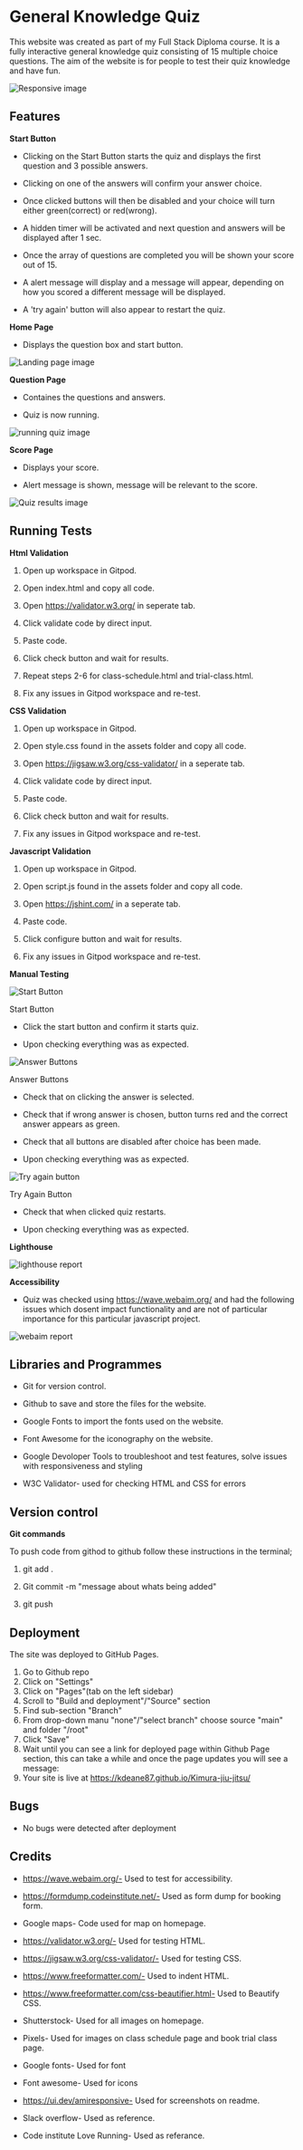 # General Knowledge Quiz

This website was created as part of my Full Stack Diploma course. It is a fully interactive general knowledge quiz consisting of 15 multiple choice questions. The aim of the website is for people to test their quiz knowledge and have fun. 



![Responsive image](assets/images/responsive_image.jpg)


## Features

**Start Button**

- Clicking on the Start Button starts the quiz and displays the first question and 3 possible answers.

- Clicking on one of the answers will confirm your answer choice.

- Once clicked buttons will then be disabled and your choice will turn either green(correct) or red(wrong).

- A hidden timer will be activated and next question and answers will be displayed after 1 sec.

- Once the array of questions are completed you will be shown your score out of 15.

- A alert message will display and a message will appear, depending on how you scored a different message will be displayed.

- A 'try again' button will also appear to restart the quiz.



**Home Page**

- Displays the question box and start button.

![Landing page image](assets/images/landing_page.png)


**Question Page**

- Containes the questions and answers.

- Quiz is now running.

![running quiz image](assets/images/questions.png)

**Score Page**

- Displays your score.

- Alert message is shown, message will be relevant to the score. 

![Quiz results image](assets/images/score.png)



## Running Tests

**Html Validation**

1) Open up workspace in Gitpod.

2) Open index.html and copy all code.

3) Open https://validator.w3.org/ in seperate tab.

4) Click validate code by direct input.

5) Paste code.

6) Click check button and wait for results.

7) Repeat steps 2-6 for class-schedule.html and trial-class.html.

8) Fix any issues in Gitpod workspace and re-test.


**CSS Validation**

1) Open up workspace in Gitpod.

2) Open style.css found in the assets folder and copy all code.

3) Open https://jigsaw.w3.org/css-validator/ in a seperate tab.

4) Click validate code by direct input.

5) Paste code.

6) Click check button and wait for results.

7) Fix any issues in Gitpod workspace and re-test.


**Javascript Validation**

1) Open up workspace in Gitpod.

2) Open script.js found in the assets folder and copy all code.

3) Open https://jshint.com/ in a seperate tab.

4) Paste code.

5) Click configure button and wait for results.

6) Fix any issues in Gitpod workspace and re-test.




**Manual Testing**


![Start Button](assets/images/startbutton.png)


Start Button

- Click the start button and confirm it starts quiz.

- Upon checking everything was as expected.


![Answer Buttons](assets/images/ansbuttons.png)


Answer Buttons

- Check that on clicking the answer is selected.

- Check that if wrong answer is chosen, button turns red and the correct answer appears as green.

- Check that all buttons are disabled after choice has been made.

- Upon checking everything was as expected.


![Try again button](assets/images/try_again.png)


Try Again Button

- Check that when clicked quiz restarts.

- Upon checking everything was as expected.



**Lighthouse**


![lighthouse report](assets/images/lighthouse_test.png)


**Accessibility**

- Quiz was checked using https://wave.webaim.org/ and had the following issues which dosent impact functionality and are not of particular importance for this particular javascript project.

![webaim report](assets/images/webaim.png)


## Libraries and Programmes

- Git for version control.

- Github to save and store the files for the website.

- Google Fonts to import the fonts used on the website.

- Font Awesome for the iconography on the website.

- Google Devoloper Tools to troubleshoot and test features, solve issues with responsiveness and styling

- W3C Validator- used for checking HTML and CSS for errors


## Version control

**Git commands**

To push code from githod to github follow these instructions in the terminal;

1) git add .

2) Git commit -m "message about whats being added"

3) git push


## Deployment

The site was deployed to GitHub Pages.

1) Go to Github repo
2) Click on "Settings"
3) Click on "Pages"(tab on the left sidebar)
4) Scroll to "Build and deployment"/"Source" section
5) Find sub-section "Branch"
6) From drop-down manu "none"/"select branch" choose source "main" and folder "/root"
7) Click "Save"
8) Wait until you can see a link for deployed page within Github Page section, this can take a while and once the page updates you will see a message:
9) Your site is live at https://kdeane87.github.io/Kimura-jiu-jitsu/
 

## Bugs

- No bugs were detected after deployment



## Credits

- https://wave.webaim.org/- Used to test for accessibility.

-  https://formdump.codeinstitute.net/- Used as form dump for booking form.

- Google maps- Code used for map on homepage.

- https://validator.w3.org/- Used for testing HTML.

- https://jigsaw.w3.org/css-validator/- Used for testing CSS.

- https://www.freeformatter.com/- Used to indent HTML.

- https://www.freeformatter.com/css-beautifier.html- Used to Beautify CSS.

- Shutterstock- Used for all images on homepage.

- Pixels- Used for images on class schedule page and book trial class page.

- Google fonts- Used for font

- Font awesome- Used for icons

- https://ui.dev/amiresponsive- Used for screenshots on readme.

- Slack overflow- Used as reference.

- Code institute Love Running- Used as referance.






